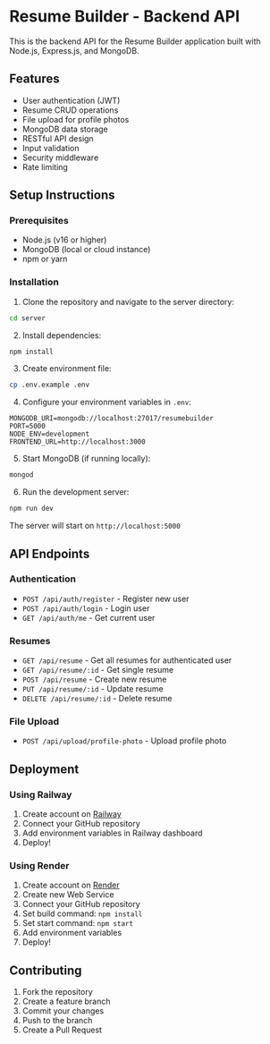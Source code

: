 # Resume Builder - Backend API

This is the backend API for the Resume Builder application built with Node.js, Express.js, and MongoDB.

## Features

- User authentication (JWT)
- Resume CRUD operations
- File upload for profile photos
- MongoDB data storage
- RESTful API design
- Input validation
- Security middleware
- Rate limiting

## Setup Instructions

### Prerequisites

- Node.js (v16 or higher)
- MongoDB (local or cloud instance)
- npm or yarn

### Installation

1. Clone the repository and navigate to the server directory:
```bash
cd server
```

2. Install dependencies:
```bash
npm install
```

3. Create environment file:
```bash
cp .env.example .env
```

4. Configure your environment variables in `.env`:
```
MONGODB_URI=mongodb://localhost:27017/resumebuilder
PORT=5000
NODE_ENV=development
FRONTEND_URL=http://localhost:3000
```

5. Start MongoDB (if running locally):
```bash
mongod
```

6. Run the development server:
```bash
npm run dev
```

The server will start on `http://localhost:5000`

## API Endpoints

### Authentication
- `POST /api/auth/register` - Register new user
- `POST /api/auth/login` - Login user
- `GET /api/auth/me` - Get current user

### Resumes
- `GET /api/resume` - Get all resumes for authenticated user
- `GET /api/resume/:id` - Get single resume
- `POST /api/resume` - Create new resume
- `PUT /api/resume/:id` - Update resume
- `DELETE /api/resume/:id` - Delete resume

### File Upload
- `POST /api/upload/profile-photo` - Upload profile photo

## Deployment

### Using Railway

1. Create account on [Railway](https://railway.app)
2. Connect your GitHub repository
3. Add environment variables in Railway dashboard
4. Deploy!

### Using Render

1. Create account on [Render](https://render.com)
2. Create new Web Service
3. Connect your GitHub repository
4. Set build command: `npm install`
5. Set start command: `npm start`
6. Add environment variables
7. Deploy!

## Contributing

1. Fork the repository
2. Create a feature branch
3. Commit your changes
4. Push to the branch
5. Create a Pull Request

